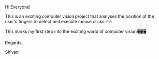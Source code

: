 Hi Everyone!

This is an exciting computer vision project that analyses the position of the user's fingers to detect and execute mouse clicks.🔥🔥

This marks my first step into the exciting world of computer vision!🖥️🖥️🖥️

Regards,

Shivani
